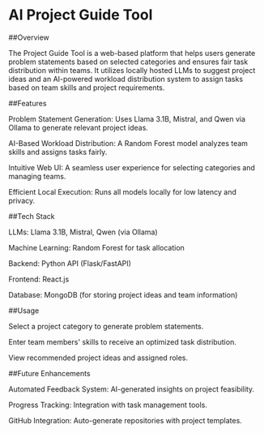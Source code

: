 # AI Project Guide Tool
 
##Overview

The Project Guide Tool is a web-based platform that helps users generate problem statements based on selected categories and ensures fair task distribution within teams. It utilizes locally hosted LLMs to suggest project ideas and an AI-powered workload distribution system to assign tasks based on team skills and project requirements.

##Features

Problem Statement Generation: Uses Llama 3.1B, Mistral, and Qwen via Ollama to generate relevant project ideas.

AI-Based Workload Distribution: A Random Forest model analyzes team skills and assigns tasks fairly.

Intuitive Web UI: A seamless user experience for selecting categories and managing teams.

Efficient Local Execution: Runs all models locally for low latency and privacy.

##Tech Stack

LLMs: Llama 3.1B, Mistral, Qwen (via Ollama)

Machine Learning: Random Forest for task allocation

Backend: Python API (Flask/FastAPI)

Frontend: React.js

Database: MongoDB (for storing project ideas and team information)

##Usage

Select a project category to generate problem statements.

Enter team members' skills to receive an optimized task distribution.

View recommended project ideas and assigned roles.

##Future Enhancements

Automated Feedback System: AI-generated insights on project feasibility.

Progress Tracking: Integration with task management tools.

GitHub Integration: Auto-generate repositories with project templates.
